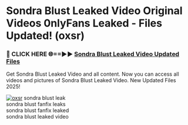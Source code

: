 # Sondra Blust Leaked Video Original Videos 0nlyFans Leaked - Files Updated! (oxsr)

<h3>🔴 CLICK HERE 🌐==►► <a href="https://tinyurl.com/3hn5wdd3" rel="nofollow">Sondra Blust Leaked Video Updated Files</a></h3>

Get Sondra Blust Leaked Video and all content. Now you can access all videos and pictures of Sondra Blust Leaked Video. New Updated Files 2025!

[![oxsr](https://i.imgur.com/4HnBqBT.gif)](https://tinyurl.com/3hn5wdd3)
sondra blust leak<br>
sondra blust fanfix leaks<br>
sondra blust fanfix leaked<br>
sondra blust leaked video